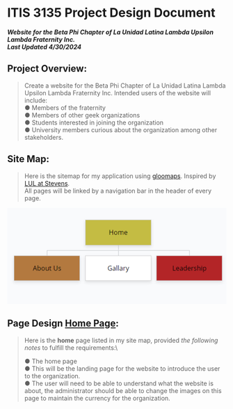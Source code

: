 # ITIS 3135 Project Design Document

***Website for the Beta Phi Chapter of La Unidad Latina Lambda Upsilon Lambda Fraternity Inc.***\
***Last Updated 4/30/2024***

## Project Overview:
> Create a website for the Beta Phi Chapter of La Unidad Latina Lambda Upsilon Lambda Fraternity Inc. Intended users of the website will include:\
> ● Members of the fraternity\
> ● Members of other geek organizations\
> ● Students interested in joining the organization\
> ● University members curious about the organization among other stakeholders.

## Site Map:
> Here is the sitemap for my application using [gloomaps](https://www.gloomaps.com/). Inspired by [LUL at Stevens](https://www.lulatstevens.org/).\
> All pages will be linked by a navigation bar in the header of every page.

![](media/image1.png)

## Page Design **[Home Page](.underline)**:
> Here is the **home** page listed in my site map, provided *the following notes* to fulfill the requirements:\
>
> ● The home page\
> ● This will be the landing page for the website to introduce the user to the organization.\
> ● The user will need to be able to understand what the website is about, the administrator should be able to change the images on this page to maintain the currency for the organization.